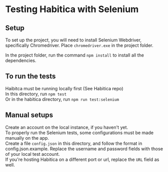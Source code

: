 # Testing Habitica with Selenium

## Setup
To set up the project, you will need to install Selenium Webdriver, specifically Chromedriver. Place `chromedriver.exe` in the project folder.<br>

In the project folder, run the command `npm install` to install all the dependencies.

## To run the tests
Haibitca must be running locally first (See Habitica repo)\
In this directory, run `npm test`\
Or in the habitica directory, run `npm run test:selenium`

## Manual setups
Create an account on the local instance, if you haven't yet.\
To properly run the Selenium tests, some configurations must be made manually on the app.\
Create a file `config.json` in this directory, and follow the format in config.json.example. Replace the username and password fields with those of your local test account.\
If you're hosting Habitica on a different port or url, replace the `URL` field as well.